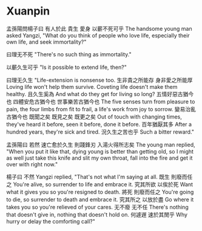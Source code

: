 # Xuanpin

孟孫陽問楊子曰
有人於此
貴生
愛身
以蘄不死可乎
The handsome young man asked Yangzi,
"What do you think of people who
love life,
especially their own life,
and seek immortality?"

曰理无不死
"There's no such thing as immortality."

以蘄久生可乎
"Is it possible to extend life, then?"

曰理无久生
"Life-extension is nonsense too.
生非貴之所能存
身非愛之所能厚
Loving life won't help them survive.
Coveting life doesn't make them healthy.
且久生奚為
And what do they get for living so long?
五情好惡古猶今也
四體安危古猶今也
世事樂苦古猶今也
The five senses turn from pleasure to pain,
the four limbs from fit to frail,
a life's work from joy to sorrow.
變易治亂古猶今也
既聞之矣
既見之矣
既更之矣
Out of touch with changing times,
they've heard it before,
seen it before,
done it before.
百年猶厭其多
After a hundred years, they're sick and tired.
況久生之苦也乎
Such a bitter reward."

孟孫陽曰
若然
速亡愈於久生
則踐鋒刃
入湯火得所志矣
The young man replied,
"When you put it like that,
dying young is better than getting old,
so I might as well just take this knife and slit my own throat,
fall into the fire and get it over with right now."

楊子曰
不然
Yangzi replied,
"That's not what I'm saying at all.
既生
則廢而任之
You're alive,
so surrender to life and embrace it.
究其所欲
以俟於死
Want what it gives you
so you're resigned to death.
將死
則廢而任之
You're going to die,
so surrender to death and embrace it.
究其所之
以放於盡
Go where it takes you
so you're relieved of your cares.
无不廢
无不任
There's nothing that doesn't give in,
nothing that doesn't hold on.
何遽遟
速於其閒乎
Why hurry or delay
the comforting call?"
